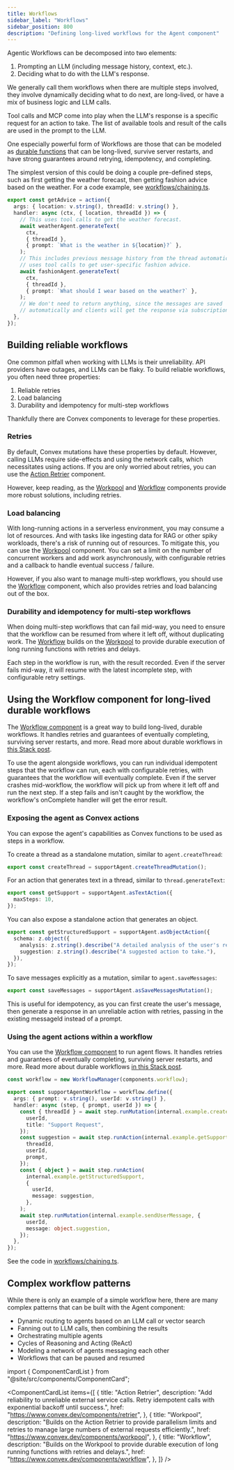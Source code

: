 ```yaml
---
title: Workflows
sidebar_label: "Workflows"
sidebar_position: 800
description: "Defining long-lived workflows for the Agent component"
---
```


Agentic Workflows can be decomposed into two elements:

1. Prompting an LLM (including message history, context, etc.).
2. Deciding what to do with the LLM's response.

We generally call them workflows when there are multiple steps involved, they
involve dynamically deciding what to do next, are long-lived, or have a mix of
business logic and LLM calls.

Tool calls and MCP come into play when the LLM's response is a specific request
for an action to take. The list of available tools and result of the calls are
used in the prompt to the LLM.

One especially powerful form of Workflows are those that can be modeled as
[durable functions](https://stack.convex.dev/durable-workflows-and-strong-guarantees)
that can be long-lived, survive server restarts, and have strong guarantees
around retrying, idempotency, and completing.

The simplest version of this could be doing a couple pre-defined steps, such as
first getting the weather forecast, then getting fashion advice based on the
weather. For a code example, see
[workflows/chaining.ts](https://github.com/get-convex/agent/blob/main/example/convex/workflows/chaining.ts).

```ts
export const getAdvice = action({
  args: { location: v.string(), threadId: v.string() },
  handler: async (ctx, { location, threadId }) => {
    // This uses tool calls to get the weather forecast.
    await weatherAgent.generateText(
      ctx,
      { threadId },
      { prompt: `What is the weather in ${location}?` },
    );
    // This includes previous message history from the thread automatically and
    // uses tool calls to get user-specific fashion advice.
    await fashionAgent.generateText(
      ctx,
      { threadId },
      { prompt: `What should I wear based on the weather?` },
    );
    // We don't need to return anything, since the messages are saved
    // automatically and clients will get the response via subscriptions.
  },
});
```

## Building reliable workflows

One common pitfall when working with LLMs is their unreliability. API providers
have outages, and LLMs can be flaky. To build reliable workflows, you often need
three properties:

1. Reliable retries
2. Load balancing
3. Durability and idempotency for multi-step workflows

Thankfully there are Convex components to leverage for these properties.

### Retries

By default, Convex mutations have these properties by default. However, calling
LLMs require side-effects and using the network calls, which necessitates using
actions. If you are only worried about retries, you can use the
[Action Retrier](https://convex.dev/components/retrier) component.

However, keep reading, as the [Workpool](https://convex.dev/components/workpool)
and [Workflow](https://convex.dev/components/workflow) components provide more
robust solutions, including retries.

### Load balancing

With long-running actions in a serverless environment, you may consume a lot of
resources. And with tasks like ingesting data for RAG or other spiky workloads,
there's a risk of running out of resources. To mitigate this, you can use the
[Workpool](https://convex.dev/components/workpool) component. You can set a
limit on the number of concurrent workers and add work asynchronously, with
configurable retries and a callback to handle eventual success / failure.

However, if you also want to manage multi-step workflows, you should use the
[Workflow](https://convex.dev/components/workflow) component, which also
provides retries and load balancing out of the box.

### Durability and idempotency for multi-step workflows

When doing multi-step workflows that can fail mid-way, you need to ensure that
the workflow can be resumed from where it left off, without duplicating work.
The [Workflow](https://convex.dev/components/workflow) builds on the
[Workpool](https://convex.dev/components/workpool) to provide durable execution
of long running functions with retries and delays.

Each step in the workflow is run, with the result recorded. Even if the server
fails mid-way, it will resume with the latest incomplete step, with configurable
retry settings.

## Using the Workflow component for long-lived durable workflows

The [Workflow component](https://convex.dev/components/workflow) is a great way
to build long-lived, durable workflows. It handles retries and guarantees of
eventually completing, surviving server restarts, and more. Read more about
durable workflows in
[this Stack post](https://stack.convex.dev/durable-workflows-and-strong-guarantees).

To use the agent alongside workflows, you can run individual idempotent steps
that the workflow can run, each with configurable retries, with guarantees that
the workflow will eventually complete. Even if the server crashes mid-workflow,
the workflow will pick up from where it left off and run the next step. If a
step fails and isn't caught by the workflow, the workflow's onComplete handler
will get the error result.

### Exposing the agent as Convex actions

You can expose the agent's capabilities as Convex functions to be used as steps
in a workflow.

To create a thread as a standalone mutation, similar to `agent.createThread`:

```ts
export const createThread = supportAgent.createThreadMutation();
```

For an action that generates text in a thread, similar to `thread.generateText`:

```ts
export const getSupport = supportAgent.asTextAction({
  maxSteps: 10,
});
```

You can also expose a standalone action that generates an object.

```ts
export const getStructuredSupport = supportAgent.asObjectAction({
  schema: z.object({
    analysis: z.string().describe("A detailed analysis of the user's request."),
    suggestion: z.string().describe("A suggested action to take."),
  }),
});
```

To save messages explicitly as a mutation, similar to `agent.saveMessages`:

```ts
export const saveMessages = supportAgent.asSaveMessagesMutation();
```

This is useful for idempotency, as you can first create the user's message, then
generate a response in an unreliable action with retries, passing in the
existing messageId instead of a prompt.

### Using the agent actions within a workflow

You can use the [Workflow component](https://convex.dev/components/workflow) to
run agent flows. It handles retries and guarantees of eventually completing,
surviving server restarts, and more. Read more about durable workflows
[in this Stack post](https://stack.convex.dev/durable-workflows-and-strong-guarantees).

```ts
const workflow = new WorkflowManager(components.workflow);

export const supportAgentWorkflow = workflow.define({
  args: { prompt: v.string(), userId: v.string() },
  handler: async (step, { prompt, userId }) => {
    const { threadId } = await step.runMutation(internal.example.createThread, {
      userId,
      title: "Support Request",
    });
    const suggestion = await step.runAction(internal.example.getSupport, {
      threadId,
      userId,
      prompt,
    });
    const { object } = await step.runAction(
      internal.example.getStructuredSupport,
      {
        userId,
        message: suggestion,
      },
    );
    await step.runMutation(internal.example.sendUserMessage, {
      userId,
      message: object.suggestion,
    });
  },
});
```

See the code in
[workflows/chaining.ts](https://github.com/get-convex/agent/blob/main/example/convex/workflows/chaining.ts).

## Complex workflow patterns

While there is only an example of a simple workflow here, there are many complex
patterns that can be built with the Agent component:

- Dynamic routing to agents based on an LLM call or vector search
- Fanning out to LLM calls, then combining the results
- Orchestrating multiple agents
- Cycles of Reasoning and Acting (ReAct)
- Modeling a network of agents messaging each other
- Workflows that can be paused and resumed

import { ComponentCardList } from "@site/src/components/ComponentCard";

<ComponentCardList
  items={[
    {
      title: "Action Retrier",
      description:
        "Add reliability to unreliable external service calls. Retry idempotent calls with exponential backoff until success.",
      href: "https://www.convex.dev/components/retrier",
    },
    {
      title: "Workpool",
      description:
        "Builds on the Action Retrier to provide parallelism limits and retries to manage large numbers of external requests efficiently.",
      href: "https://www.convex.dev/components/workpool",
    },
    {
      title: "Workflow",
      description:
        "Builds on the Workpool to provide durable execution of long running functions with retries and delays.",
      href: "https://www.convex.dev/components/workflow",
    },
  ]}
/>
